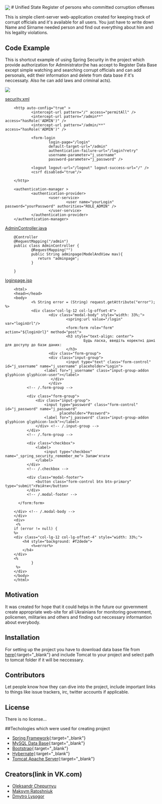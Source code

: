 <img src="http://old.minjust.gov.ua/file/24975" align="center" />
# Unified State Register of persons who committed corruption offenses 

This is simple client-server web-application created for keeping track of corrupt officials and it's available for all users.
You just have to write down Name and Sirname needed person and find out everything about him and his legality violations.
## Code Example
This is shortcut example of using Spring Security in the project which provide authorization for Administrator(he has accept to Register Data Base except simple watching and searching corrupt officials and can add personals, edit their information and delete from data base if it's neccessaty. Also he can add laws and criminal acts).

<img src="http://cs626621.vk.me/v626621371/4d1f/9LzKrdgrjfY.jpg" align="center">

[security.xml](https://github.com/CorruptRegistryProject/Registry_Project/blob/master/src/main/resources/spring/security.xml
)

        <http auto-config="true" >
                <intercept-url pattern="/" access="permitAll" />
                <intercept-url pattern="/admin**" access="hasRole('ADMIN')" />
                <intercept-url pattern="/admin/**" access="hasRole('ADMIN')" />

                <form-login
                        login-page="/login"
                        default-target-url="/admin"
                        authentication-failure-url="/login?retry"
                        username-parameter="j_username"
                        password-parameter="j_password" />

                <logout logout-url="/logout" logout-success-url="/" />
                <csrf disabled="true"/>

        </http>

        <authentication-manager >
                <authentication-provider>
                        <user-service>
                                <user name="yourLogin" password="yourPassword" authorities="ROLE_ADMIN" />
                        </user-service>
                </authentication-provider>
        </authentication-manager>
    
[AdminController.java]()

        @Controller
        @RequestMapping("/admin")
        public class AdminController {
                @RequestMapping("")
                public String adminpage(ModelAndView mav){
                   return "adminpage";
                }

        }

[loginpage.jsp]()

        <html>
        <head></head>
        <body>
                <% String error = (String) request.getAttribute("error"); %>
                <div class="col-lg-12 col-lg-offset-4">
                        <div class="modal-body" style="width: 33%;">
                                <spring:url value="/login" var="loginUrl"/>
                                <form:form role="form" action="${loginUrl}" method="post">
                                <h3 style="text-align: center">
                                        Будь ласка, введіть коректні дані для доступу до бази даних:
                                </h3>
                        <div class="form-group">
                        <div class="input-group">
                                <input type="text" class="form-control" id="j_username" name="j_username" placeholder="Login">
                      <label for="j_username" class="input-group-addon glyphicon glyphicon-user"></label>
                         </div>
                        </div>
              <!-- /.form-group -->

              <div class="form-group">
                  <div class="input-group">
                      <input type="password" class="form-control" id="j_password" name="j_password"
                             placeholder="Password">
                      <label for="j_password" class="input-group-addon glyphicon glyphicon-lock"></label>
                  </div> <!-- /.input-group -->
              </div>
              <!-- /.form-group -->

              <div class="checkbox">
                  <label>
                      <input type="checkbox" name="_spring_security_remember_me"> Запам'ятати
                  </label>
              </div>
              <!-- /.checkbox -->

              <div class="modal-footer">
                  <button class="form-control btn btn-primary" type="submit">Увійти</button>
              </div>
              <!-- /.modal-footer -->

          </form:form>

        </div> <!-- /.modal-body -->
        </div>
        <div>
         <%
        if (error != null) {
        %>
        <div class="col-lg-12 col-lg-offset-4" style="width: 33%;">
            <h4 style="background: #f2dede">
                <%=error%>
            </h4>
        </div>
        <%
                }
         %>
        </div>
        </body>
        </html>


## Motivation

It was created for hope that it could helps in the future our government create appropriate web-site for all Ukrainians for monitoring government, policemen, militaries and others and finding out neccessary informantion about everybody.

## Installation

For setting up the project you have to download data base file from [here](https://github.com/CorruptRegistryProject/CorruptRegisterDataBase){:target="_blank"} and include Tomcat to your project and select path to tomcat folder if it will be neccessary.

## Contributors

Let people know how they can dive into the project, include important links to things like issue trackers, irc, twitter accounts if applicable.

## License
There is no license...

##Techologies which were used for creating project
- [Spring Framework](https://projects.spring.io/spring-framework/){:target="_blank"}
- [MySQL Data Base](https://www.mysql.com/){:target="_blank"}
- [Bootstrap](http://getbootstrap.com/){:target="_blank"}
- [Hybernate](http://hibernate.org/){:target="_blank"}
- [Tomcat Apache Server](http://tomcat.apache.org/){:target="_blank"}

## Creators(link in VK.com)
- [Oleksandr Chepurnyu](http://vk.com/granium)
- [Maksym Ratoshniuk](http://vk.com/maxym6969)
- [Dmytro Lysogor](http://vk.com/uponthisdawn)



